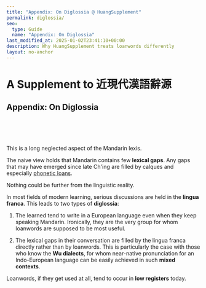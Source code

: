 ```yaml
---
title: "Appendix: On Diglossia @ HuangSupplement"
permalink: diglossia/
seo:
  type: Guide
  name: "Appendix: On Diglossia"
last_modified_at: 2025-01-02T23:41:10+00:00
description: Why HuangSupplement treats loanwords differently
layout: no-anchor
---
```

# A Supplement to 近現代漢語辭源
## Appendix: On Diglossia
&nbsp;  
&nbsp;  
&nbsp;  
&nbsp;  
This is a long neglected aspect of the Mandarin lexis.

The naive view holds that Mandarin contains few **lexical gaps**. Any gaps that may have emerged since late Ch'ing are filled by calques and especially [phonetic loans](https://github.com/t18d/HuangSupplement/blob/main/loanwords.csv).

Nothing could be further from the linguistic reality.

In most fields of modern learning, serious discussions are held in the **lingua franca**. This leads to two types of **diglossia**:

1. The learned tend to write in a European language even when they keep speaking Mandarin. Ironically, they are the very group for whom loanwords are supposed to be most useful.

2. The lexical gaps in their conversation are filled by the lingua franca directly rather than by loanwords. This is particularly the case with those who know the **Wu dialects**, for whom near-native pronunciation for an Indo-European language can be easily achieved in such **mixed contexts**.

Loanwords, if they get used at all, tend to occur in **low registers** today.
